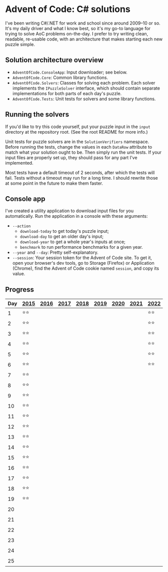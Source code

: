 # Advent of Code: C# solutions

I've been writing C#/.NET for work and school since around 2009–10 or so. It's
my daily driver and what I know best, so it's my go-to language for trying to
solve AoC problems on-the-day. I prefer to try writing clean, readable,
re-usable code, with an architecture that makes starting each new puzzle simple.

## Solution architecture overview

- `AdventOfCode.ConsoleApp`: Input downloader; see below.
- `AdventOfCode.Core`: Common library functions.
- `AdventOfCode.Solvers`: Classes for solving each problem. Each solver
  implements the `IPuzzleSolver` interface, which should contain separate
  implementations for both parts of each day's puzzle.
- `AdventOfCode.Tests`: Unit tests for solvers and some library functions.

## Running the solvers

If you'd like to try this code yourself, put your puzzle input in the `input`
directory at the repository root. (See the root README for more info.)

Unit tests for puzzle solvers are in the `SolutionVerifiers` namespace. Before
running the tests, change the values in each `DataRow` attribute to match what
your solution ought to be. Then simply run the unit tests. If your input files
are properly set up, they should pass for any part I've implemented.

Most tests have a default timeout of 2 seconds, after which the tests will fail.
Tests without a timeout may run for a long time. I should rewrite those at some
point in the future to make them faster.

## Console app

I've created a utility application to download input files for you
automatically. Run the application in a console with these arguments:

- `--action`
  - `download-today` to get today's puzzle input;
  - `download-day` to get an older day's input;
  - `download-year` to get a whole year's inputs at once;
  - `benchmark` to run performance benchmarks for a given year.
- `--year` and `--day`: Pretty self-explanatory.
- `--session`: Your session token for the Advent of Code site. To get it, open
  your browser's dev tools, go to Storage (Firefox) or Application (Chrome),
  find the Advent of Code cookie named `session`, and copy its value.

## Progress

| Day | [2015](https://adventofcode.com/2015) | [2016](https://adventofcode.com/2016) | [2017](https://adventofcode.com/2017) | [2018](https://adventofcode.com/2018) | [2019](https://adventofcode.com/2019) | [2020](https://adventofcode.com/2020) | [2021](https://adventofcode.com/2021) | [2022](https://adventofcode.com/2022) | [2023](https://adventofcode.com/2023) | [2024](https://adventofcode.com/2024) |
| --- | ---- | ---- | ---- | ---- | ---- | ---- | ---- | ---- | ---- | ---- |
|  1  | ⭐⭐ | | | | | | | ⭐⭐ | ⭐⭐ | ⭐⭐ |
|  2  | ⭐⭐ | | | | | | | ⭐⭐ | ⭐⭐ | ⭐⭐ |
|  3  | ⭐⭐ | | | | | | | ⭐⭐ | ⭐⭐ | ⭐⭐ |
|  4  | ⭐⭐ | | | | | | | ⭐⭐ | ⭐⭐ | ⭐⭐ |
|  5  | ⭐⭐ | | | | | | | ⭐⭐ | ⭐⭐ | ⭐⭐ |
|  6  | ⭐⭐ | | | | | | | ⭐⭐ | ⭐⭐ | ⭐⭐ |
|  7  | ⭐⭐ | | | | | | | | ⭐⭐ | ⭐⭐ |
|  8  | ⭐⭐ | | | | | | | | ⭐⭐ | ⭐⭐ |
|  9  | ⭐⭐ | | | | | | | | ⭐⭐ | ⭐⭐ |
| 10  | ⭐⭐ | | | | | | | | ⭐⭐ | ⭐⭐ |
| 11  | ⭐⭐ | | | | | | | | ⭐⭐ | ⭐⭐ |
| 12  | ⭐⭐ | | | | | | | | ⭐⭐ | ⭐⭐ |
| 13  | ⭐⭐ | | | | | | | | ⭐⭐ | ⭐⭐ |
| 14  | ⭐⭐ | | | | | | | | ⭐⭐ | ⭐⭐ |
| 15  | ⭐⭐ | | | | | | | | ⭐⭐ | ⭐⭐ |
| 16  | ⭐⭐ | | | | | | | | ⭐⭐ | ⭐⭐ |
| 17  | ⭐⭐ | | | | | | | | ⭐⭐ | ⭐⭐ |
| 18  | ⭐⭐ | | | | | | | | ⭐⭐ | ⭐⭐ |
| 19  | ⭐⭐ | | | | | | | | ⭐⭐ | ⭐⭐ |
| 20  | | | | | | | | | ⭐⭐ | ⭐⭐ |
| 21  | | | | | | | | | ⭐⭐ | |
| 22  | | | | | | | | | ⭐⭐ | |
| 23  | | | | | | | | | ⭐⭐ | |
| 24  | | | | | | | | | ⭐⭐ | |
| 25  | | | | | | | | | ⭐⭐ | |
